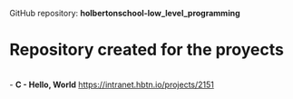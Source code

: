 GitHub repository: **holbertonschool-low_level_programming**
<br>
# Repository created for the proyects<br>
<br> - **C - Hello, World** https://intranet.hbtn.io/projects/2151
<br>
